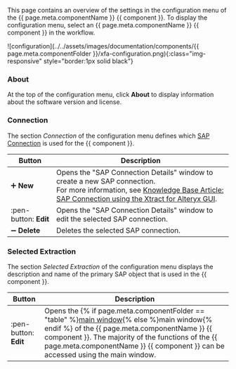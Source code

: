 
This page contains an overview of the settings in the configuration menu of the {{ page.meta.componentName }} {{ component }}.
To display the configuration menu, select an {{ page.meta.componentName }} {{ component }} in the workflow.


![configuration](../../assets/images/documentation/components/{{ page.meta.componentFolder }}/xfa-configuration.png){:class="img-responsive" style="border:1px solid black"} 

### About

At the top of the configuration menu, click **About** to display information about the software version and license.

### Connection

The section *Connection* of the configuration menu defines which [SAP Connection](../sap-connection/index.md) is used for the {{ component }}.


|Button | Description |
|--------|-------------|
| :heavy_plus_sign: **New** | Opens the "SAP Connection Details" window to create a new SAP connection. <br> For more information, see [Knowledge Base Article: SAP Connection using the Xtract for Alteryx GUI](../../knowledge-base/sap-connection-using-xfa-gui.md). |
| :pen-button: **Edit** | Opens the "SAP Connection Details" window to edit the selected SAP connection. |
| :heavy_minus_sign: **Delete** | Deletes the selected SAP connection. |

### Selected Extraction

The section *Selected Extraction* of the configuration menu displays the description and name of the primary SAP object that is used in the {{ component }}.

| Button| Description |
|--------|-------------|
| :pen-button: **Edit** | Opens the {% if page.meta.componentFolder == "table" %}[main window](main-window.md){% else %}main window{% endif %} of the {{ page.meta.componentName }} {{ component }}. The majority of the functions of the {{ page.meta.componentName }} {{ component }} can be accessed using the main window. |